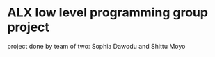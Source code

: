 # ALX low level programming group project
project done by team of two:
    Sophia Dawodu and
    Shittu Moyo
